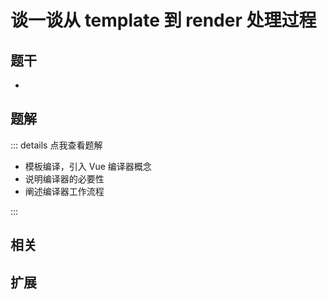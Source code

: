# 谈一谈从 template 到 render 处理过程


## 题干

- 



## 题解

::: details 点我查看题解

- 模板编译，引入 Vue 编译器概念
- 说明编译器的必要性
- 阐述编译器工作流程

:::



## 相关



## 扩展
